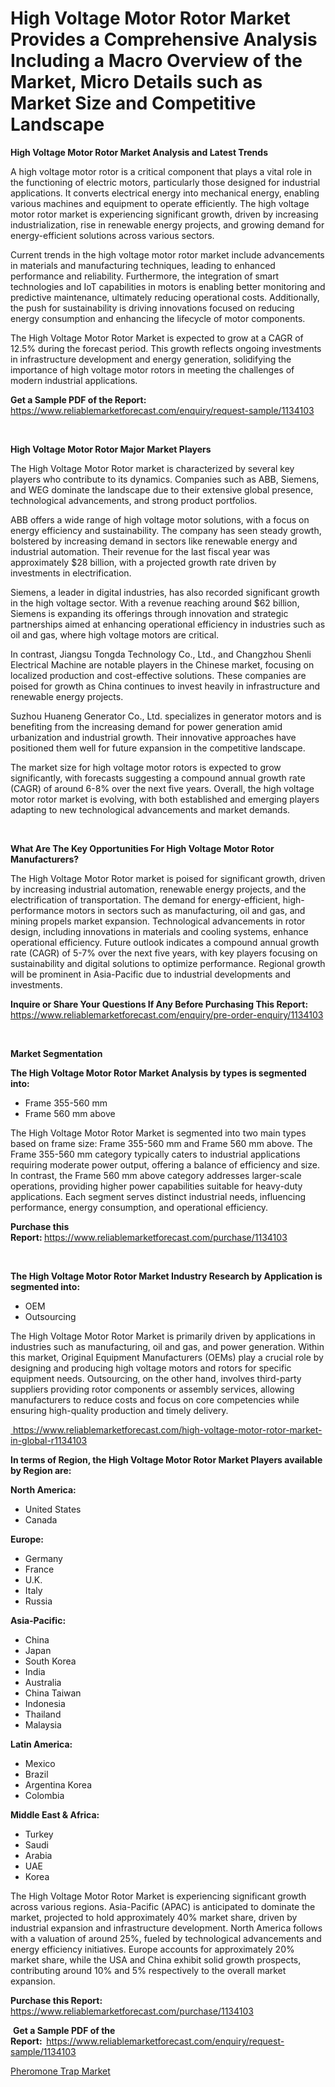 <p><h1>High Voltage Motor Rotor Market Provides a Comprehensive Analysis Including a Macro Overview of the Market, Micro Details such as Market Size and Competitive Landscape</h1></p><p><strong>High Voltage Motor Rotor Market Analysis and Latest Trends</strong></p>
<p><p>A high voltage motor rotor is a critical component that plays a vital role in the functioning of electric motors, particularly those designed for industrial applications. It converts electrical energy into mechanical energy, enabling various machines and equipment to operate efficiently. The high voltage motor rotor market is experiencing significant growth, driven by increasing industrialization, rise in renewable energy projects, and growing demand for energy-efficient solutions across various sectors.</p><p>Current trends in the high voltage motor rotor market include advancements in materials and manufacturing techniques, leading to enhanced performance and reliability. Furthermore, the integration of smart technologies and IoT capabilities in motors is enabling better monitoring and predictive maintenance, ultimately reducing operational costs. Additionally, the push for sustainability is driving innovations focused on reducing energy consumption and enhancing the lifecycle of motor components.</p><p>The High Voltage Motor Rotor Market is expected to grow at a CAGR of 12.5% during the forecast period. This growth reflects ongoing investments in infrastructure development and energy generation, solidifying the importance of high voltage motor rotors in meeting the challenges of modern industrial applications.</p></p>
<p><strong>Get a Sample PDF of the Report:&nbsp;</strong> <a href="https://www.reliablemarketforecast.com/enquiry/request-sample/1134103?utm_campaign=3223&utm_medium=2&utm_source=Github&utm_content=ia&utm_term=25032025&utm_id=high-voltage-motor-rotor">https://www.reliablemarketforecast.com/enquiry/request-sample/1134103</a></p>
<p>&nbsp;</p>
<p><strong>High Voltage Motor Rotor Major Market Players</strong></p>
<p><p>The High Voltage Motor Rotor market is characterized by several key players who contribute to its dynamics. Companies such as ABB, Siemens, and WEG dominate the landscape due to their extensive global presence, technological advancements, and strong product portfolios.</p><p>ABB offers a wide range of high voltage motor solutions, with a focus on energy efficiency and sustainability. The company has seen steady growth, bolstered by increasing demand in sectors like renewable energy and industrial automation. Their revenue for the last fiscal year was approximately $28 billion, with a projected growth rate driven by investments in electrification.</p><p>Siemens, a leader in digital industries, has also recorded significant growth in the high voltage sector. With a revenue reaching around $62 billion, Siemens is expanding its offerings through innovation and strategic partnerships aimed at enhancing operational efficiency in industries such as oil and gas, where high voltage motors are critical.</p><p>In contrast, Jiangsu Tongda Technology Co., Ltd., and Changzhou Shenli Electrical Machine are notable players in the Chinese market, focusing on localized production and cost-effective solutions. These companies are poised for growth as China continues to invest heavily in infrastructure and renewable energy projects.</p><p>Suzhou Huaneng Generator Co., Ltd. specializes in generator motors and is benefiting from the increasing demand for power generation amid urbanization and industrial growth. Their innovative approaches have positioned them well for future expansion in the competitive landscape.</p><p>The market size for high voltage motor rotors is expected to grow significantly, with forecasts suggesting a compound annual growth rate (CAGR) of around 6-8% over the next five years. Overall, the high voltage motor rotor market is evolving, with both established and emerging players adapting to new technological advancements and market demands.</p></p>
<p>&nbsp;</p>
<p><strong>What Are The Key Opportunities For High Voltage Motor Rotor Manufacturers?</strong></p>
<p><p>The High Voltage Motor Rotor market is poised for significant growth, driven by increasing industrial automation, renewable energy projects, and the electrification of transportation. The demand for energy-efficient, high-performance motors in sectors such as manufacturing, oil and gas, and mining propels market expansion. Technological advancements in rotor design, including innovations in materials and cooling systems, enhance operational efficiency. Future outlook indicates a compound annual growth rate (CAGR) of 5-7% over the next five years, with key players focusing on sustainability and digital solutions to optimize performance. Regional growth will be prominent in Asia-Pacific due to industrial developments and investments.</p></p>
<p><strong>Inquire or Share Your Questions If Any Before Purchasing This Report:</strong> <a href="https://www.reliablemarketforecast.com/enquiry/pre-order-enquiry/1134103?utm_campaign=3223&utm_medium=2&utm_source=Github&utm_content=ia&utm_term=25032025&utm_id=high-voltage-motor-rotor">https://www.reliablemarketforecast.com/enquiry/pre-order-enquiry/1134103</a></p>
<p>&nbsp;</p>
<p><strong>Market Segmentation</strong></p>
<p><strong>The High Voltage Motor Rotor Market Analysis by types is segmented into:</strong></p>
<p><ul><li>Frame 355-560 mm</li><li>Frame 560 mm above</li></ul></p>
<p><p>The High Voltage Motor Rotor Market is segmented into two main types based on frame size: Frame 355-560 mm and Frame 560 mm above. The Frame 355-560 mm category typically caters to industrial applications requiring moderate power output, offering a balance of efficiency and size. In contrast, the Frame 560 mm above category addresses larger-scale operations, providing higher power capabilities suitable for heavy-duty applications. Each segment serves distinct industrial needs, influencing performance, energy consumption, and operational efficiency.</p></p>
<p><strong>Purchase this Report:&nbsp;</strong><a href="https://www.reliablemarketforecast.com/purchase/1134103?utm_campaign=3223&utm_medium=2&utm_source=Github&utm_content=ia&utm_term=25032025&utm_id=high-voltage-motor-rotor">https://www.reliablemarketforecast.com/purchase/1134103</a></p>
<p>&nbsp;</p>
<p><strong>The High Voltage Motor Rotor Market Industry Research by Application is segmented into:</strong></p>
<p><ul><li>OEM</li><li>Outsourcing</li></ul></p>
<p><p>The High Voltage Motor Rotor Market is primarily driven by applications in industries such as manufacturing, oil and gas, and power generation. Within this market, Original Equipment Manufacturers (OEMs) play a crucial role by designing and producing high voltage motors and rotors for specific equipment needs. Outsourcing, on the other hand, involves third-party suppliers providing rotor components or assembly services, allowing manufacturers to reduce costs and focus on core competencies while ensuring high-quality production and timely delivery.</p></p>
<p><a href="https://www.reliablemarketforecast.com/high-voltage-motor-rotor-market-in-global-r1134103?utm_campaign=3223&utm_medium=2&utm_source=Github&utm_content=ia&utm_term=25032025&utm_id=high-voltage-motor-rotor">&nbsp;https://www.reliablemarketforecast.com/high-voltage-motor-rotor-market-in-global-r1134103</a></p>
<p><strong>In terms of Region, the High Voltage Motor Rotor Market Players available by Region are:</strong></p>
<p>
    <p> <strong> North America: </strong>
        <ul>
            <li>United States</li>
            <li>Canada</li>
        </ul>
        </p> 
    <p> <strong> Europe: </strong>
        <ul>
            <li>Germany</li>
            <li>France</li>
            <li>U.K.</li>
            <li>Italy</li>
            <li>Russia</li>
        </ul>
        </p> 
    <p> <strong> Asia-Pacific: </strong>
        <ul>
            <li>China</li>
            <li>Japan</li>
            <li>South Korea</li>
            <li>India</li>
            <li>Australia</li>
            <li>China Taiwan</li>
            <li>Indonesia</li>
            <li>Thailand</li>
            <li>Malaysia</li>
        </ul>
        </p> 
    <p> <strong> Latin America: </strong>
        <ul>
            <li>Mexico</li>
            <li>Brazil</li>
            <li>Argentina Korea</li>
            <li>Colombia</li>
        </ul>
        </p> 
    <p> <strong> Middle East & Africa: </strong>
        <ul>
            <li>Turkey</li>
            <li>Saudi</li>
            <li>Arabia</li>
            <li>UAE</li>
            <li>Korea</li>
        </ul>
    </p>
    </p>
<p><p>The High Voltage Motor Rotor Market is experiencing significant growth across various regions. Asia-Pacific (APAC) is anticipated to dominate the market, projected to hold approximately 40% market share, driven by industrial expansion and infrastructure development. North America follows with a valuation of around 25%, fueled by technological advancements and energy efficiency initiatives. Europe accounts for approximately 20% market share, while the USA and China exhibit solid growth prospects, contributing around 10% and 5% respectively to the overall market expansion.</p></p>
<p><strong>Purchase this Report: </strong><a href="https://www.reliablemarketforecast.com/purchase/1134103?utm_campaign=3223&utm_medium=2&utm_source=Github&utm_content=ia&utm_term=25032025&utm_id=high-voltage-motor-rotor">https://www.reliablemarketforecast.com/purchase/1134103</a></p>
<p>&nbsp;<strong>Get a Sample PDF of the Report:&nbsp;&nbsp;</strong><a href="https://www.reliablemarketforecast.com/enquiry/request-sample/1134103?utm_campaign=3223&utm_medium=2&utm_source=Github&utm_content=ia&utm_term=25032025&utm_id=high-voltage-motor-rotor">https://www.reliablemarketforecast.com/enquiry/request-sample/1134103</a></p>
<p><strong></strong></p>
<p><p><a href="https://github.com/stickkinkel/Market-Research-Report-List-1/blob/main/pheromone-trap-market.md?utm_campaign=3223&utm_medium=2&utm_source=Github&utm_content=ia&utm_term=25032025&utm_id=high-voltage-motor-rotor">Pheromone Trap Market</a></p></p>